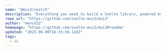 ```yaml
---
name: "@mui3/switch"
description: "Everything you need to build a Svelte library, powered by [`create-svelte`]."
repo_url: "https://github.com/svelte-mui3/mui3"
author: "mench32"
homepage: "https://github.com/svelte-mui3/mui3#readme"
updated: "2023-06-09T16:33:50.110Z"
tags: 
  - ui
---
```

